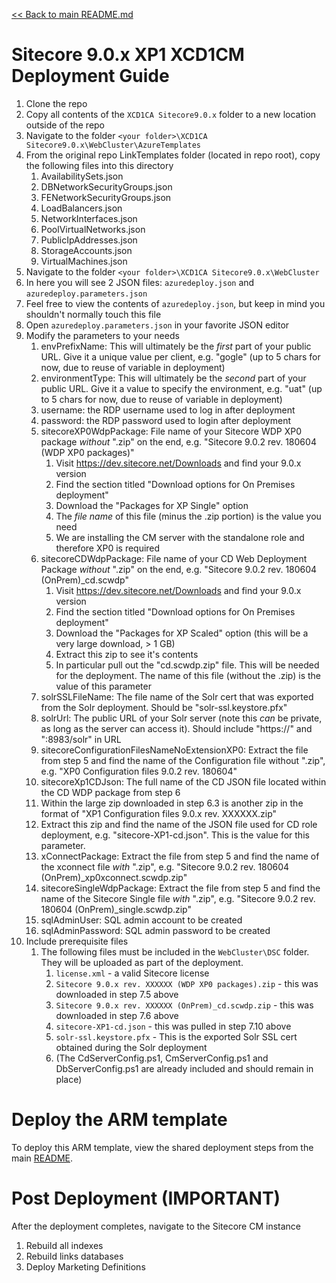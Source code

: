 [<< Back to main README.md](../../../README.md)

# Sitecore 9.0.x XP1 XCD1CM Deployment Guide

1. Clone the repo
2. Copy all contents of the `XCD1CA Sitecore9.0.x` folder to a new location outside of the repo
3. Navigate to the folder `<your folder>\XCD1CA Sitecore9.0.x\WebCluster\AzureTemplates`
4. From the original repo LinkTemplates folder (located in repo root), copy the following files into this directory
   1. AvailabilitySets.json
   2. DBNetworkSecurityGroups.json
   3. FENetworkSecurityGroups.json
   4. LoadBalancers.json
   5. NetworkInterfaces.json
   4. PoolVirtualNetworks.json
   4. PublicIpAddresses.json
   5. StorageAccounts.json
   6. VirtualMachines.json
5. Navigate to the folder `<your folder>\XCD1CA Sitecore9.0.x\WebCluster`
4. In here you will see 2 JSON files: `azuredeploy.json` and `azuredeploy.parameters.json`
5. Feel free to view the contents of `azuredeploy.json`, but keep in mind you shouldn't normally touch this file
6. Open `azuredeploy.parameters.json` in your favorite JSON editor
7. Modify the parameters to your needs
   1. envPrefixName: This will ultimately be the _first_ part of your public URL. Give it a unique value per client, e.g. "gogle" (up to 5 chars for now, due to reuse of variable in deployment)
   2. environmentType: This will ultimately be the _second_ part of your public URL. Give it a value to specify the environment, e.g. "uat" (up to 5 chars for now, due to reuse of variable in deployment)
   3. username: the RDP username used to log in after deployment
   4. password: the RDP password used to login after deployment
   5. sitecoreXP0WdpPackage: File name of your Sitecore WDP XP0 package _without_ ".zip" on the end, e.g. "Sitecore 9.0.2 rev. 180604 (WDP XP0 packages)"
      1. Visit https://dev.sitecore.net/Downloads and find your 9.0.x version
	  2. Find the section titled "Download options for On Premises deployment"
	  3. Download the "Packages for XP Single" option
	  4. The _file name_ of this file (minus the .zip portion) is the value you need
	  5. We are installing the CM server with the standalone role and  therefore XP0 is required
   6. sitecoreCDWdpPackage: File name of your CD Web Deployment Package _without_ ".zip" on the end, e.g. "Sitecore 9.0.2 rev. 180604 (OnPrem)_cd.scwdp"
      1. Visit https://dev.sitecore.net/Downloads and find your 9.0.x version
	  2. Find the section titled "Download options for On Premises deployment"
	  3. Download the "Packages for XP Scaled" option (this will be a very large download, > 1 GB)
	  4. Extract this zip to see it's contents
	  5. In particular pull out the "cd.scwdp.zip" file. This will be needed for the deployment. The name of this file (without the .zip) is the value of this parameter
   7. solrSSLFileName: The file name of the Solr cert that was exported from the Solr deployment. Should be "solr-ssl.keystore.pfx"
   8. solrUrl: The public URL of your Solr server (note this _can_ be private, as long as the server can access it). Should include "https://" and ":8983/solr" in URL
   9. sitecoreConfigurationFilesNameNoExtensionXP0: Extract the file from step 5 and find the name of the Configuration file without ".zip", e.g. "XP0 Configuration files 9.0.2 rev. 180604"
   10. sitecoreXp1CDJson: The full name of the CD JSON file located within the CD WDP package from step 6
      1. Within the large zip downloaded in step 6.3 is another zip in the format of "XP1 Configuration files 9.0.x rev. XXXXXX.zip"
	  2. Extract this zip and find the name of the JSON file used for CD role deployment, e.g. "sitecore-XP1-cd.json". This is the value for this parameter.
   11. xConnectPackage: Extract the file from step 5 and find the name of the xconnect file _with_ ".zip", e.g. "Sitecore 9.0.2 rev. 180604 (OnPrem)_xp0xconnect.scwdp.zip"
   12. sitecoreSingleWdpPackage: Extract the file from step 5 and find the name of the Sitecore Single file _with_ ".zip", e.g. "Sitecore 9.0.2 rev. 180604 (OnPrem)_single.scwdp.zip"
   13. sqlAdminUser: SQL admin account to be created
   14. sqlAdminPassword: SQL admin password to be created
8. Include prerequisite files
   1. The following files must be included in the `WebCluster\DSC` folder. They will be uploaded as part of the deployment.
      1. `license.xml` - a valid Sitecore license
	  2. `Sitecore 9.0.x rev. XXXXXX (WDP XP0 packages).zip` - this was downloaded in step 7.5 above
	  3. `Sitecore 9.0.x rev. XXXXXX (OnPrem)_cd.scwdp.zip` - this was downloaded in step 7.6 above
	  4. `sitecore-XP1-cd.json` - this was pulled in step 7.10 above
	  4. `solr-ssl.keystore.pfx` - This is the exported Solr SSL cert obtained during the Solr deployment
	  5. (The CdServerConfig.ps1, CmServerConfig.ps1 and DbServerConfig.ps1 are already included and should remain in place)
   
# Deploy the ARM template

To deploy this ARM template, view the shared deployment steps from the main [README](../../../README.md#Deploy-ARM-Template).

# Post Deployment (IMPORTANT)

After the deployment completes, navigate to the Sitecore CM instance
1. Rebuild all indexes
2. Rebuild links databases
3. Deploy Marketing Definitions